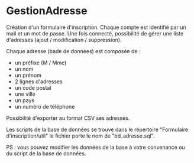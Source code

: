 # GestionAdresse

Création d'un formulaire d'inscription. Chaque compte est identifié par un mail et un mot de passe.
Une fois connecté, possibilité de gérer une liste d'adresses (ajout / modification / suppression).

Chaque adresse (bade de données) est composée de :
- un préfixe (M / Mme)
- un nom
- un prénom
- 2 lignes d'adresses
- un code postal
- une ville
- un pays
- un numéro de téléphone

Possibilité d'exporter au format CSV ses adresses.

Les scripts de la base de données se trouve dans le répertoire "Formulaire d'inscription/util" le fichier porte le nom de "bd_adresse.sql".

PS : vous pouvez modifier les données de la base à votre convenance ou du script de la base de données.
